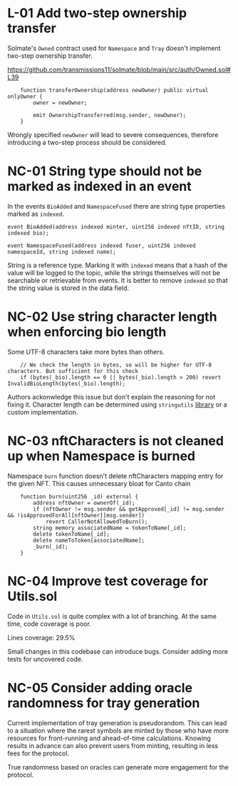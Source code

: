 # L-01 Add two-step ownership transfer

Solmate's `Owned` contract used for `Namespace` and `Tray` doesn't implement two-step ownership transfer.

https://github.com/transmissions11/solmate/blob/main/src/auth/Owned.sol#L39
```solidity
    function transferOwnership(address newOwner) public virtual onlyOwner {
        owner = newOwner;

        emit OwnershipTransferred(msg.sender, newOwner);
    }
```

Wrongly specified `newOwner` will lead to severe consequences, therefore introducing a two-step process should be considered.

# NC-01 String type should not be marked as indexed in an event

In the events `BioAdded` and `NamespaceFused` there are string type properties marked as `indexed`. 

```solidity
event BioAdded(address indexed minter, uint256 indexed nftID, string indexed bio);

event NamespaceFused(address indexed fuser, uint256 indexed namespaceId, string indexed name);
```

String is a reference type. Marking it with `indexed` means that a hash of the value will be logged to the topic, while the strings themselves will not be searchable or retrievable from events. It is better to remove `indexed` so that the string value is stored in the data field.

# NC-02 Use string character length when enforcing bio length

Some UTF-8 characters take more bytes than others.

```solidity
    // We check the length in bytes, so will be higher for UTF-8 characters. But sufficient for this check
    if (bytes(_bio).length == 0 || bytes(_bio).length > 200) revert InvalidBioLength(bytes(_bio).length);
```

Authors ackonwledge this issue but don't explain the reasoning for not fixing it. Character length can be determined using `stringutils` [library](https://github.com/Arachnid/solidity-stringutils/tree/master#getting-the-character-length-of-a-string) or a custom implementation.

# NC-03 nftCharacters is not cleaned up when Namespace is burned

Namespace `burn` function doesn't delete nftCharacters mapping entry for the given NFT. This causes unnecessary bloat for Canto chain

```solidity
    function burn(uint256 _id) external {
        address nftOwner = ownerOf(_id);
        if (nftOwner != msg.sender && getApproved[_id] != msg.sender && !isApprovedForAll[nftOwner][msg.sender])
            revert CallerNotAllowedToBurn();
        string memory associatedName = tokenToName[_id];
        delete tokenToName[_id];
        delete nameToToken[associatedName];
        _burn(_id);
    }
```

# NC-04 Improve test coverage for Utils.sol

Code in `Utils.sol` is quite complex with a lot of branching. At the same time, code coverage is poor.

Lines coverage: 29.5%

Small changes in this codebase can introduce bugs. Consider adding more tests for uncovered code.

# NC-05 Consider adding oracle randomness for tray generation

Current implementation of tray generation is pseudorandom. This can lead to a situation where the rarest symbols are minted by those who have more resources for front-running and ahead-of-time calculations. Knowing results in advance can also prevent users from minting, resulting in less fees for the protocol.

True randomness based on oracles can generate more engagement for the protocol.